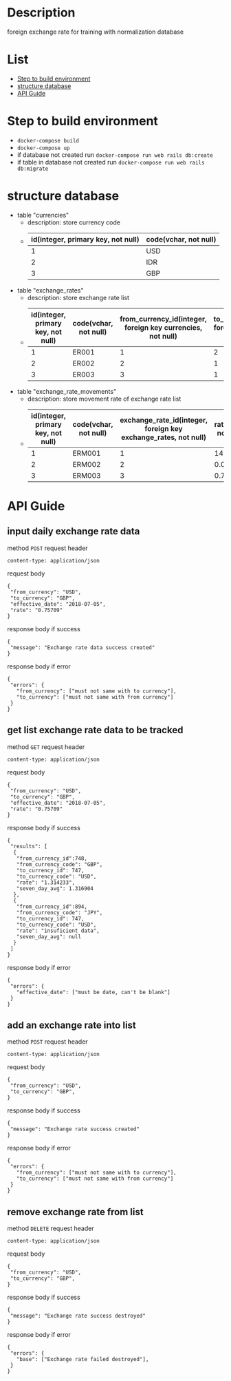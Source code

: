# Description
foreign exchange rate for training with normalization database

# List
* [Step to build environment](#step-to-build-environment)
* [structure database](#structure-database)
* [API Guide](#api-guide)

# Step to build environment
* `docker-compose build`
* `docker-compose up`
* if database not created run `docker-compose run web rails db:create`
* if table in database not created run `docker-compose run web rails db:migrate`

# structure database
* table "currencies"
  * description: store currency code
  * id(integer, primary key, not null)|code(vchar, not null)
     --|--
      1|USD
      2|IDR
      3|GBP
* table "exchange_rates"
  * description: store exchange rate list
  * id(integer, primary key, not null)|code(vchar, not null)|from_currency_id(integer, foreign key currencies, not null)|to_currency_id(integer, foreign key currencies, not null)
     --|--|--|--
     1|ER001|1|2
     2|ER002|2|1
     3|ER003|3|1
* table "exchange_rate_movements"
  * description: store movement rate of exchange rate list
  * id(integer, primary key, not null)|code(vchar, not null)|exchange_rate_id(integer, foreign key exchange_rates, not null)|rate(float, not null)|effective_date(date, not null)
    --|--|--|--|--
    1|ERM001|1|14321|2018-07-02
    2|ERM002|2|0.00007|2018-07-01
    3|ERM003|3|0.7824|2018-06-30
    
# API Guide

## input daily exchange rate data
method `POST`
request header
```
content-type: application/json
```
request body
```
{
 "from_currency": "USD", 
 "to_currency": "GBP",
 "effective_date": "2018-07-05",
 "rate": "0.75709"
}
```
response body if success

```
{
 "message": "Exchange rate data success created"
}
```
response body if error

```
{
 "errors": {
   "from_currency": ["must not same with to currency"],
   "to_currency": ["must not same with from currency"]
 }
}
```

## get list exchange rate data to be tracked
method `GET`
request header
```
content-type: application/json
```
request body
```
{
 "from_currency": "USD", 
 "to_currency": "GBP",
 "effective_date": "2018-07-05",
 "rate": "0.75709"
}
```
response body if success

```
{
 "results": [
  {
   "from_currency_id":748,
   "from_currency_code": "GBP",
   "to_currency_id": 747,
   "to_currency_code": "USD",
   "rate": "1.314233",
   "seven_day_avg": 1.316904
  },
  {
   "from_currency_id":894,
   "from_currency_code": "JPY",
   "to_currency_id": 747,
   "to_currency_code": "USD",
   "rate": "insuficient data",
   "seven_day_avg": null
  }
 ]
}
```
response body if error

```
{
 "errors": {
   "effective_date": ["must be date, can't be blank"]
 }
}
```

## add an exchange rate into list
method `POST`
request header
```
content-type: application/json
```
request body
```
{
 "from_currency": "USD", 
 "to_currency": "GBP",
}
```
response body if success

```
{
 "message": "Exchange rate success created"
}
```
response body if error

```
{
 "errors": {
   "from_currency": ["must not same with to currency"],
   "to_currency": ["must not same with from currency"]
 }
}
```

## remove exchange rate from list
method `DELETE`
request header
```
content-type: application/json
```
request body
```
{
 "from_currency": "USD", 
 "to_currency": "GBP",
}
```
response body if success

```
{
 "message": "Exchange rate success destroyed"
}
```
response body if error

```
{
 "errors": {
   "base": ["Exchange rate failed destroyed"],
 }
}
```
